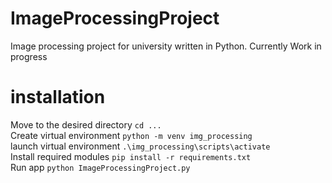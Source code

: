 # ImageProcessingProject 
 Image processing project for university written in Python. 
 Currently Work in progress

# installation
Move to the desired directory `cd ...`  
Create virtual environment `python -m venv img_processing`  
launch virtual environment `.\img_processing\scripts\activate`  
Install required modules `pip install -r requirements.txt`  
Run app `python ImageProcessingProject.py`
